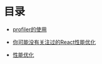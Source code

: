 # 目录


- [profiler的使用](./profiler的使用.md)

- [你可能没有关注过的React性能优化](./你可能没有关注过的React性能优化.md)

- [性能优化](./性能优化.md)

